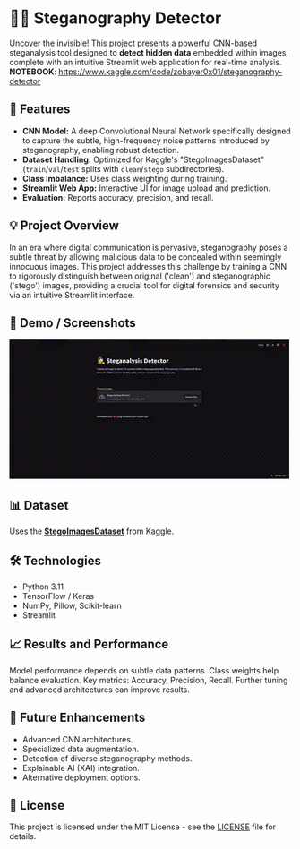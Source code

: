 # 🕵️‍♀️ Steganography Detector

Uncover the invisible\! This project presents a powerful CNN-based steganalysis tool designed to **detect hidden data** embedded within images, complete with an intuitive Streamlit web application for real-time analysis.
**NOTEBOOK**: https://www.kaggle.com/code/zobayer0x01/steganography-detector

## 🌟 Features

  * **CNN Model:** A deep Convolutional Neural Network specifically designed to capture the subtle, high-frequency noise patterns introduced by steganography, enabling robust detection.
  * **Dataset Handling:** Optimized for Kaggle's "StegoImagesDataset" (`train`/`val`/`test` splits with `clean`/`stego` subdirectories).
  * **Class Imbalance:** Uses class weighting during training.
  * **Streamlit Web App:** Interactive UI for image upload and prediction.
  * **Evaluation:** Reports accuracy, precision, and recall.

## 💡 Project Overview

In an era where digital communication is pervasive, steganography poses a subtle threat by allowing malicious data to be concealed within seemingly innocuous images. This project addresses this challenge by training a CNN to rigorously distinguish between original ('clean') and steganographic ('stego') images, providing a crucial tool for digital forensics and security via an intuitive Streamlit interface.

## 📸 Demo / Screenshots

![Steganalysis App Demo](steg-detect.gif)
## 📊 Dataset

Uses the [**StegoImagesDataset**](https://www.kaggle.com/datasets/marcozuppelli/stegoimagesdataset/data) from Kaggle.


## 🛠️ Technologies

  * Python 3.11
  * TensorFlow / Keras
  * NumPy, Pillow, Scikit-learn
  * Streamlit


## 📈 Results and Performance

Model performance depends on subtle data patterns. Class weights help balance evaluation. Key metrics: Accuracy, Precision, Recall. Further tuning and advanced architectures can improve results.

## 🚀 Future Enhancements

  * Advanced CNN architectures.
  * Specialized data augmentation.
  * Detection of diverse steganography methods.
  * Explainable AI (XAI) integration.
  * Alternative deployment options.

## 📄 License

This project is licensed under the MIT License - see the [LICENSE](https://www.google.com/search?q=LICENSE) file for details.
